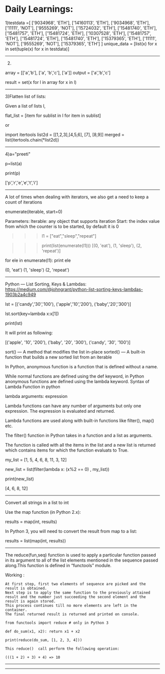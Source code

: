# Daily Learnings:

1)testdata =[ ['9034968', 'ETH'], ['14160113', 'ETH'], ['9034968', 'ETH'], ['11111', 'NOT'], ['9555269', 'NOT'], ['15724032', 'ETH'], ['15481740', 'ETH'], ['15481757', 'ETH'], ['15481724', 'ETH'], ['10307528', 'ETH'], ['15481757', 'ETH'], ['15481724', 'ETH'], ['15481740', 'ETH'], ['15379365', 'ETH'], ['11111', 'NOT'], ['9555269', 'NOT'], ['15379365', 'ETH']
]
unique_data = [list(x) for x in set(tuple(x) for x in testdata)]

-----------------------------------------------------------------------------------------------------------------------------------
2)

array = [['a','b'], ['a', 'b','c'], ['a']]
output = ['a','b','c']

result = set(x for l in array for x in l)

-----------------------------------------------------------------------------------------------------------------------------------
3)Flatten list of lists:

Given a list of lists l,

flat_list = [item for sublist in l for item in sublist]

or 

import itertools
list2d = [[1,2,3],[4,5,6], [7], [8,9]]
merged = list(itertools.chain(*list2d))

-----------------------------------------------------------------------------------------------------------------------------------
4)a="preeti"

p=list(a)

print(p)

['p','r','e','e','t','i']

-----------------------------------------------------------------------------------------------------------------------------------
A lot of times when dealing with iterators, we also get a need to keep a count of iterations

enumerate(iterable, start=0)

Parameters:
Iterable: any object that supports iteration
Start: the index value from which the counter is 
              to be started, by default it is 0 

>>> l1 = ["eat","sleep","repeat"]

>>> print(list(enumerate(l1)))
[(0, 'eat'), (1, 'sleep'), (2, 'repeat')]

>>> 
for ele in enumerate(l1): 
    print ele 

(0, 'eat')
(1, 'sleep')
(2, 'repeat')

-----------------------------------------------------------------------------------------------------------------------------------

Python — List Sorting, Keys & Lambdas: https://medium.com/@johngrant/python-list-sorting-keys-lambdas-1903b2a4c949

lst = [('candy','30','100'), ('apple','10','200'), ('baby','20','300')]

lst.sort(key=lambda x:x[1])

print(lst)

It will print as following:

[('apple', '10', '200'), ('baby', '20', '300'), ('candy', '30', '100')]

 sort() — A method that modifies the list in-place
 sorted() — A built-in function that builds a new sorted list from an iterable

In Python, anonymous function is a function that is defined without a name.

While normal functions are defined using the def keyword, in Python anonymous functions are defined using the lambda keyword.
Syntax of Lambda Function in python

lambda arguments: expression

Lambda functions can have any number of arguments but only one expression. The expression is evaluated and returned. 

Lambda functions are used along with built-in functions like filter(), map() etc.

The filter() function in Python takes in a function and a list as arguments.

The function is called with all the items in the list and a new list is returned which contains items for which the function evaluats to True.

my_list = [1, 5, 4, 6, 8, 11, 3, 12]

new_list = list(filter(lambda x: (x%2 == 0) , my_list))

print(new_list)

[4, 6, 8, 12]

-----------------------------------------------------------------------------------------------------------------------------------

Convert all strings in a list to int


Use the map function (in Python 2.x):

results = map(int, results)

In Python 3, you will need to convert the result from map to a list:

results = list(map(int, results))



-----------------------------------------------------------------------------------------------------------------------------------

The reduce(fun,seq) function is used to apply a particular function passed in its argument to all of the list elements mentioned in the sequence passed along.This function is defined in “functools” module.

Working : 

    At first step, first two elements of sequence are picked and the result is obtained.
    Next step is to apply the same function to the previously attained result and the number just succeeding the second element and the result is again stored.
    This process continues till no more elements are left in the container.
    The final returned result is returned and printed on console.

```
from functools import reduce # only in Python 3

def do_sum(x1, x2): return x1 + x2

print(reduce(do_sum, [1, 2, 3, 4]))

This reduce()  call perform the following operation:

(((1 + 2) + 3) + 4) => 10
```

-----------------------------------------------------------------------------------------------------------------------------------


-----------------------------------------------------------------------------------------------------------------------------------
    



